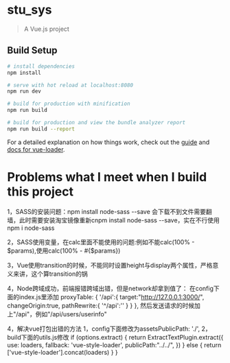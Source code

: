# stu_sys

> A Vue.js project

## Build Setup

``` bash
# install dependencies
npm install

# serve with hot reload at localhost:8080
npm run dev

# build for production with minification
npm run build

# build for production and view the bundle analyzer report
npm run build --report
```

For a detailed explanation on how things work, check out the [guide](http://vuejs-templates.github.io/webpack/) and [docs for vue-loader](http://vuejs.github.io/vue-loader).

# Problems what I meet when I build this project

1，SASS的安装问题：npm install node-sass --save 会下载不到文件需要翻墙，此时需要安装淘宝镜像重新cnpm install node-sass --save，实在不行使用npm i node-sass

2，SASS使用变量，在calc里面不能使用的问题:例如不能calc(100% - $params),使用calc(100% - #{$params})

3，Vue使用transition的时候，不能同时设置height与display两个属性，严格意义来讲，这个算transition的锅

4，Node跨域成功，前端报错跨域出错，但是network却拿到值了：
      在config下面的index.js里添加
      proxyTable: {
      '/api':{
        target:"http://127.0.0.1:3000/",
        changeOrigin:true,
        pathRewrite:{
          '^/api':''
        }
      }
    },
    然后发送请求的时候加上"/api"，例如"/api/users/userinfo"
    
   4，解决vue打包出错的方法
        1，config下面修改为assetsPublicPath: './',
        2，build下面的utils.js修改
        if (options.extract) {
            return ExtractTextPlugin.extract({
              use: loaders,
              fallback: 'vue-style-loader',
              publicPath:"../../",
            })
          } else {
            return ['vue-style-loader'].concat(loaders)
          }
        }
